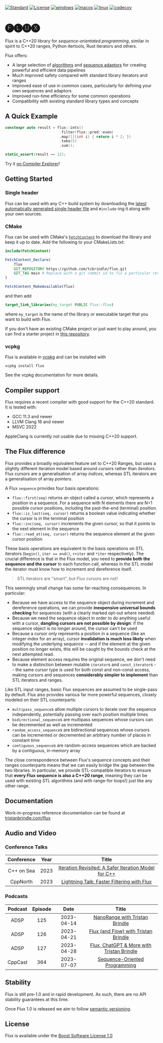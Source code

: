[![Standard](https://img.shields.io/badge/standard-C%2B%2B20-blue.svg?logo=c%2B%2B)](https://en.wikipedia.org/wiki/C%2B%2B#Standardization)
[![License](https://img.shields.io/badge/license-BSL-blue.svg)](http://www.boost.org/LICENSE_1_0.txt)
[![windows](https://github.com/tcbrindle/libflux/actions/workflows/windows.yml/badge.svg)](https://github.com/tcbrindle/libflux/actions/workflows/windows.yml)
[![macos](https://github.com/tcbrindle/libflux/actions/workflows/macos.yml/badge.svg)](https://github.com/tcbrindle/libflux/actions/workflows/macos.yml)
[![linux](https://github.com/tcbrindle/libflux/actions/workflows/linux.yml/badge.svg)](https://github.com/tcbrindle/libflux/actions/workflows/linux.yml)
[![codecov](https://codecov.io/gh/tcbrindle/flux/branch/main/graph/badge.svg?token=5YCV2ZG1YT)](https://codecov.io/gh/tcbrindle/flux)

# 🅕🅛🅤🅧 #

Flux is a C++20 library for *sequence-orientated programming*, similar in spirit to C++20 ranges, Python itertools, Rust iterators and others.

Flux offers:
* A large selection of [algorithms](https://tristanbrindle.com/flux/reference/algorithms.html) and [sequence adaptors](https://tristanbrindle.com/flux/reference/adaptors.html) for creating powerful and efficient data pipelines
* Much improved safety compared with standard library iterators and ranges
* Improved ease of use in common cases, particularly for defining your own sequences and adaptors
* Improved run-time efficiency for some common operations
* Compatibility with existing standard library types and concepts


## A Quick Example ##

```cpp
constexpr auto result = flux::ints()
                         .filter(flux::pred::even)
                         .map([](int i) { return i * 2; })
                         .take(5)
                         .sum();

static_assert(result == 12);
```

Try it [on Compiler Explorer](https://flux.godbolt.org/z/K86EsGMcT)!

## Getting Started ##

### Single header ###

Flux can be used with any C++ build system by downloading the [latest automatically generated single header file](https://raw.githubusercontent.com/tcbrindle/flux/main/single_include/flux.hpp) and `#include`-ing it along with your own sources.

### CMake ###

Flux can be used with CMake's [`FetchContent`](https://cmake.org/cmake/help/latest/module/FetchContent.html) to download the library and keep it up to date. Add the following to your CMakeLists.txt:

```cmake
include(FetchContent)

FetchContent_Declare(
    flux
    GIT_REPOSITORY https://github.com/tcbrindle/flux.git
    GIT_TAG main # Replace with a git commit id to fix a particular revision
)

FetchContent_MakeAvailable(flux)
```

and then add

```cmake
target_link_libraries(my_target PUBLIC flux::flux)
```

where `my_target` is the name of the library or executable target that you want to build with Flux.

If you don't have an existing CMake project or just want to play around, you can find a starter project in [this repository](https://github.com/tcbrindle/flux_cmake_demo).

### vcpkg ###

Flux is available in [vcpkg](https://vcpkg.io) and can be installed with

```
vcpkg install flux
```

See the vcpkg documentation for more details.

## Compiler support ##

Flux requires a recent compiler with good support for the C++20 standard. It is tested with:

* GCC 11.3 and newer
* LLVM Clang 16 and newer
* MSVC 2022

AppleClang is currently not usable due to missing C++20 support.


## The Flux difference ##

Flux provides a broadly equivalent feature set to C++20 Ranges, but uses a slightly different iteration model based around *cursors* rather than *iterators*. Flux cursors are a generalisation of array *indices*, whereas STL iterators are a generalisation of array *pointers*.

A Flux `sequence` provides four basis operations:

 * `flux::first(seq)` returns an object called a *cursor*, which represents a position in a sequence. For a sequence with N elements there are N+1 possible cursor positions, including the past-the-end (terminal) position.
 * `flux::is_last(seq, cursor)` returns a boolean value indicating whether the cursor is in the terminal position
 * `flux::inc(seq, cursor)` increments the given cursor, so that it points to the next element in the sequence
 * `flux::read_at(seq, cursor)` returns the sequence element at the given cursor position

These basis operations are equivalent to the basis operations on STL iterators (`begin()`, `iter == end()`, `++iter` and `*iter` respectively). The crucial difference is that in the Flux model, you need to **provide both the sequence and the cursor** to each function call, whereas in the STL model the iterator must know how to increment and dereference itself.

> STL iterators are "smart", but Flux cursors are not!

This seemingly small change has some far-reaching consequences. In particular:

 * Because we have access to the sequence object during increment and dereference operations, we can provide **inexpensive universal bounds checking** for sequences (with a clearly marked opt-out where needed)
 * Because we need the sequence object in order to do anything useful with a cursor, **dangling cursors are not possible by design**: if the sequence object is no longer around, the cursor can't be used
 * Because a cursor only represents a position in a sequence (like an integer index for an array), cursor **invalidation is much less likely** when modifying the underlying sequence -- and if the element at the given position no longer exists, this will be caught by the bounds check at the next attempted read.
 * Because element access requires the original sequence, we don't need to make a distinction between mutable `iterator`s and `const_iterator`s -- the same cursor type is used for both const and non-const access, making cursors and sequences **considerably simpler to implement** than STL iterators and ranges.

Like STL input ranges, basic Flux sequences are assumed to be single-pass by default. Flux also provides various far more powerful sequences, closely modeled on their STL counterparts:

 * `multipass_sequence`s allow multiple cursors to iterate over the sequence independently, potentially passing over each position multiple times
 * `bidirectional_sequence`s are multipass sequences whose cursors can be decremented as well as incremented
 * `random_access_sequence`s are bidirectional sequences whose cursors can be incremented or decremented an arbitrary number of places in constant time
 * `contiguous_sequence`s are random-access sequences which are backed by a contiguous, in-memory array

The close correspondence between Flux's sequence concepts and their ranges counterparts means that we can easily bridge the gap between the two libraries. In particular, we provide STL-compatible iterators to ensure that **every Flux sequence is also a C++20 range**, meaning they can be used with existing STL algorithms (and with range-for loops!) just like any other range.

## Documentation ##

Work-in-progress reference documentation can be found at [tristanbrindle.com/flux](https://tristanbrindle.com/flux)

## Audio and Video ##

### Conference Talks ###

| Conference     |  Year  |                                                           Title                                                           |
| :--------:     | :----: | :-----------------------------------------------------------------------------------------------------------------------:
| C++ on Sea     |  2023  | [Iteration Revisited: A Safer Iteration Model for C++](https://youtu.be/4dADc4RRC48)
| CppNorth       |  2023  | [Lightning Talk: Faster Filtering with Flux](https://youtu.be/wAOgEWzi4bk)

### Podcasts ###

| Podcast | Episode |     Date   | Title                            |
| :-----: | :-----: | :--------: | :------------------------------: |
|  ADSP   |   125   | 2023-04-14 | [NanoRange with Tristan Brindle](https://adspthepodcast.com/2023/04/14/Episode-125.html)
|  ADSP   |   126   | 2023-04-21 | [Flux (and Flow) with Tristan Brindle](https://adspthepodcast.com/2023/04/21/Episode-126.html)
|  ADSP   |   127   | 2023-04-28 | [Flux, ChatGPT & More with Tristan Brindle](https://adspthepodcast.com/2023/04/28/Episode-127.html)
| CppCast |   364   | 2023-07-07 | [Sequence-Oriented Programming](https://cppcast.com/sequence_oriented_programming/)

## Stability ##

Flux is still pre-1.0 and in rapid development. As such, there are no API stability guarantees at this time.

Once Flux 1.0 is released we aim to follow [semantic versioning](https://semver.org).

## License ##

Flux is available under the [Boost Software License 1.0](https://www.boost.org/LICENSE_1_0.txt)
